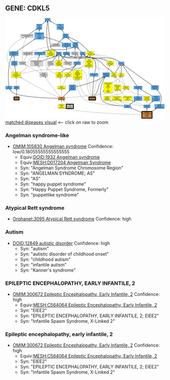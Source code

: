 
## GENE: CDKL5

![image](CDKL5.png)
[matched diseases visual](CDKL5.png)  <-- click on raw to zoom


### Angelman syndrome-like
 * [OMIM:105830 Angelman syndrome](http://beta.monarchinitiative.org/disease/OMIM:105830) Confidence: low/0.18055555555555555
    * Equiv:[DOID:1932 Angelman syndrome](http://beta.monarchinitiative.org/disease/DOID:1932)
    * Equiv:[MESH:D017204 Angelman Syndrome](http://beta.monarchinitiative.org/disease/MESH:D017204)
    * Syn: "Angelman Syndrome Chromosome Region"
    * Syn: "ANGELMAN SYNDROME; AS"
    * Syn: "AS"
    * Syn: "happy puppet syndrome"
    * Syn: "Happy Puppet Syndrome, Formerly"
    * Syn: "puppetlike syndrome"

### Atypical Rett syndrome
 * [Orphanet:3095 Atypical Rett syndrome](http://beta.monarchinitiative.org/disease/Orphanet:3095) Confidence: high

### Autism
 * [DOID:12849 autistic disorder](http://beta.monarchinitiative.org/disease/DOID:12849) Confidence: high
    * Syn: "autism"
    * Syn: "autistic disorder of childhood onset"
    * Syn: "childhood autism"
    * Syn: "infantile autism"
    * Syn: "Kanner's syndrome"

### EPILEPTIC ENCEPHALOPATHY, EARLY INFANTILE, 2
 * [OMIM:300672 Epileptic Encephalopathy, Early Infantile, 2](http://beta.monarchinitiative.org/disease/OMIM:300672) Confidence: high
    * Equiv:[MESH:C564064 Epileptic Encephalopathy, Early Infantile, 2](http://beta.monarchinitiative.org/disease/MESH:C564064)
    * Syn: "EIEE2"
    * Syn: "EPILEPTIC ENCEPHALOPATHY, EARLY INFANTILE, 2; EIEE2"
    * Syn: "Infantile Spasm Syndrome, X-Linked 2"

### Epileptic encephalopathy, early infantile, 2
 * [OMIM:300672 Epileptic Encephalopathy, Early Infantile, 2](http://beta.monarchinitiative.org/disease/OMIM:300672) Confidence: high
    * Equiv:[MESH:C564064 Epileptic Encephalopathy, Early Infantile, 2](http://beta.monarchinitiative.org/disease/MESH:C564064)
    * Syn: "EIEE2"
    * Syn: "EPILEPTIC ENCEPHALOPATHY, EARLY INFANTILE, 2; EIEE2"
    * Syn: "Infantile Spasm Syndrome, X-Linked 2"
